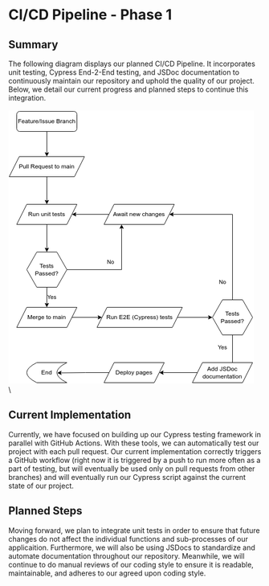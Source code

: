 # CI/CD Pipeline - Phase 1

## Summary

The following diagram displays our planned CI/CD Pipeline. It incorporates unit testing, Cypress End-2-End testing, and JSDoc documentation to continuously maintain our repository and uphold the quality of our project. Below, we detail our current progress and planned steps to continue this integration.\
\
!["phase1.drawio.png"](phase1.drawio.png)\
\

## Current Implementation

Currently, we have focused on building up our Cypress testing framework in parallel with GitHub Actions. With these tools, we can automatically test our project with each pull request. Our current implementation correctly triggers a GitHub workflow (right now it is triggered by a push to run more often as a part of testing, but will eventually be used only on pull requests from other branches) and will eventually run our Cypress script against the current state of our project.

## Planned Steps

Moving forward, we plan to integrate unit tests in order to ensure that future changes do not affect the individual functions and sub-processes of our applicaition. Furthermore, we will also be using JSDocs to standardize and automate documentation throughout our repository. Meanwhile, we will continue to do manual reviews of our coding style to ensure it is readable, maintainable, and adheres to our agreed upon coding style.